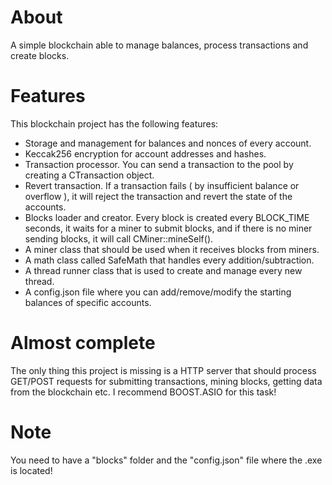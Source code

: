 # About
 A simple blockchain able to manage balances, process transactions and create blocks.

# Features
 This blockchain project has the following features:
 - Storage and management for balances and nonces of every account.
 - Keccak256 encryption for account addresses and hashes.
 - Transaction processor. You can send a transaction to the pool by creating a CTransaction object.
 - Revert transaction. If a transaction fails ( by insufficient balance or overflow ), it will reject the transaction and revert the state of the accounts.
 - Blocks loader and creator. Every block is created every BLOCK_TIME seconds, it waits for a miner to submit blocks, and if there is no miner sending blocks, it will call CMiner::mineSelf().
 - A miner class that should be used when it receives blocks from miners.
 - A math class called SafeMath that handles every addition/subtraction.
 - A thread runner class that is used to create and manage every new thread.
 - A config.json file where you can add/remove/modify the starting balances of specific accounts.

# Almost complete
 The only thing this project is missing is a HTTP server that should process GET/POST requests for submitting transactions, mining blocks, getting data from the blockchain etc. I recommend BOOST.ASIO for this task!

# Note
 You need to have a "blocks" folder and the "config.json" file where the .exe is located!
